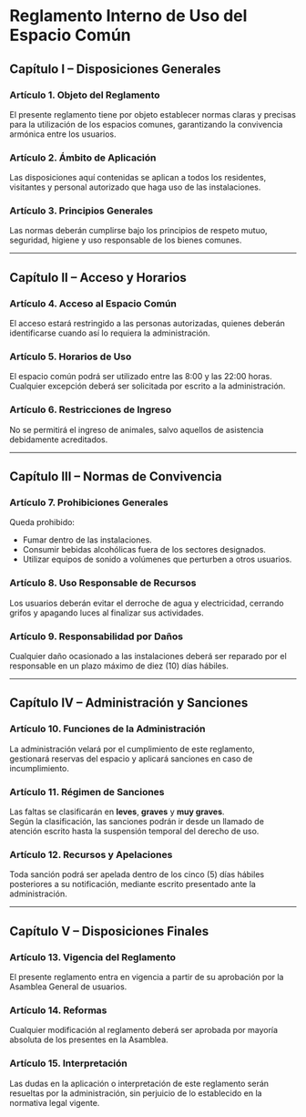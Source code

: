 # Reglamento Interno de Uso del Espacio Común

## Capítulo I – Disposiciones Generales

### Artículo 1. Objeto del Reglamento
El presente reglamento tiene por objeto establecer normas claras y precisas para la utilización de los espacios comunes, garantizando la convivencia armónica entre los usuarios.

### Artículo 2. Ámbito de Aplicación
Las disposiciones aquí contenidas se aplican a todos los residentes, visitantes y personal autorizado que haga uso de las instalaciones.

### Artículo 3. Principios Generales
Las normas deberán cumplirse bajo los principios de respeto mutuo, seguridad, higiene y uso responsable de los bienes comunes.

---

## Capítulo II – Acceso y Horarios

### Artículo 4. Acceso al Espacio Común
El acceso estará restringido a las personas autorizadas, quienes deberán identificarse cuando así lo requiera la administración.

### Artículo 5. Horarios de Uso
El espacio común podrá ser utilizado entre las 8:00 y las 22:00 horas. Cualquier excepción deberá ser solicitada por escrito a la administración.

### Artículo 6. Restricciones de Ingreso
No se permitirá el ingreso de animales, salvo aquellos de asistencia debidamente acreditados.

---

## Capítulo III – Normas de Convivencia

### Artículo 7. Prohibiciones Generales
Queda prohibido:

- Fumar dentro de las instalaciones.  
- Consumir bebidas alcohólicas fuera de los sectores designados.  
- Utilizar equipos de sonido a volúmenes que perturben a otros usuarios.

### Artículo 8. Uso Responsable de Recursos
Los usuarios deberán evitar el derroche de agua y electricidad, cerrando grifos y apagando luces al finalizar sus actividades.

### Artículo 9. Responsabilidad por Daños
Cualquier daño ocasionado a las instalaciones deberá ser reparado por el responsable en un plazo máximo de diez (10) días hábiles.

---

## Capítulo IV – Administración y Sanciones

### Artículo 10. Funciones de la Administración
La administración velará por el cumplimiento de este reglamento, gestionará reservas del espacio y aplicará sanciones en caso de incumplimiento.

### Artículo 11. Régimen de Sanciones
Las faltas se clasificarán en **leves**, **graves** y **muy graves**.  
Según la clasificación, las sanciones podrán ir desde un llamado de atención escrito hasta la suspensión temporal del derecho de uso.

### Artículo 12. Recursos y Apelaciones
Toda sanción podrá ser apelada dentro de los cinco (5) días hábiles posteriores a su notificación, mediante escrito presentado ante la administración.

---

## Capítulo V – Disposiciones Finales

### Artículo 13. Vigencia del Reglamento
El presente reglamento entra en vigencia a partir de su aprobación por la Asamblea General de usuarios.

### Artículo 14. Reformas
Cualquier modificación al reglamento deberá ser aprobada por mayoría absoluta de los presentes en la Asamblea.

### Artículo 15. Interpretación
Las dudas en la aplicación o interpretación de este reglamento serán resueltas por la administración, sin perjuicio de lo establecido en la normativa legal vigente.
